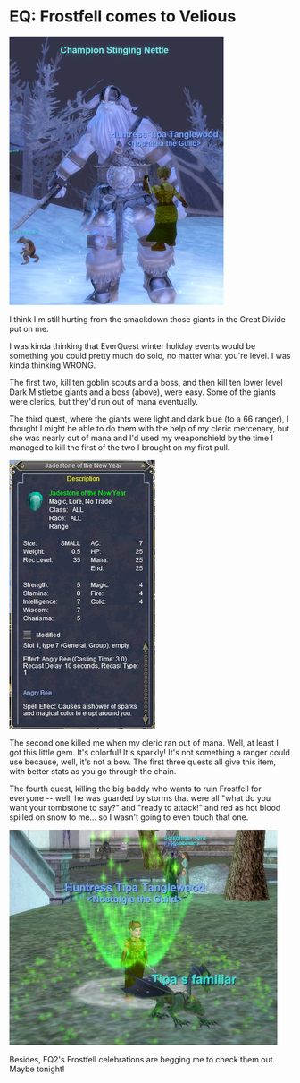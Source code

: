 # EQ: Frostfell comes to Velious

![](../uploads/2008/12/eqgame-2008-12-11-19-37-06-12.jpg "eqgame-2008-12-11-19-37-06-12")

I think I'm still hurting from the smackdown those giants in the Great Divide put on me.

I was kinda thinking that EverQuest winter holiday events would be something you could pretty much do solo, no matter what you're level. I was kinda thinking WRONG.

The first two, kill ten goblin scouts and a boss, and then kill ten lower level Dark Mistletoe giants and a boss (above), were easy. Some of the giants were clerics, but they'd run out of mana eventually.

The third quest, where the giants were light and dark blue (to a 66 ranger), I thought I might be able to do them with the help of my cleric mercenary, but she was nearly out of mana and I'd used my weaponshield by the time I managed to kill the first of the two I brought on my first pull.

![](../uploads/2008/12/eqgame-2008-12-12-09-03-13-70.jpg "eqgame-2008-12-12-09-03-13-70")

The second one killed me when my cleric ran out of mana. Well, at least I got this little gem. It's colorful! It's sparkly! It's not something a ranger could use because, well, it's not a bow. The first three quests all give this item, with better stats as you go through the chain.

The fourth quest, killing the big baddy who wants to ruin Frostfell for everyone -- well, he was guarded by storms that were all "what do you want your tombstone to say?" and "ready to attack!" and red as hot blood spilled on snow to me... so I wasn't going to even touch that one.

![](../uploads/2008/12/eqgame-2008-12-12-09-04-08-66.jpg "eqgame-2008-12-12-09-04-08-66")

Besides, EQ2's Frostfell celebrations are begging me to check them out. Maybe tonight!

